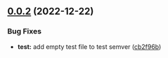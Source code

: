 ## [0.0.2](https://gitlab.dev.roscosmos.digital/templates/net-core-messages/compare/0.0.1...0.0.2) (2022-12-22)


### Bug Fixes

* **test:** add empty test file to test semver ([cb2f96b](https://gitlab.dev.roscosmos.digital/templates/net-core-messages/commit/cb2f96baea29d811ba367247ded1ccf0c5ae661a))
